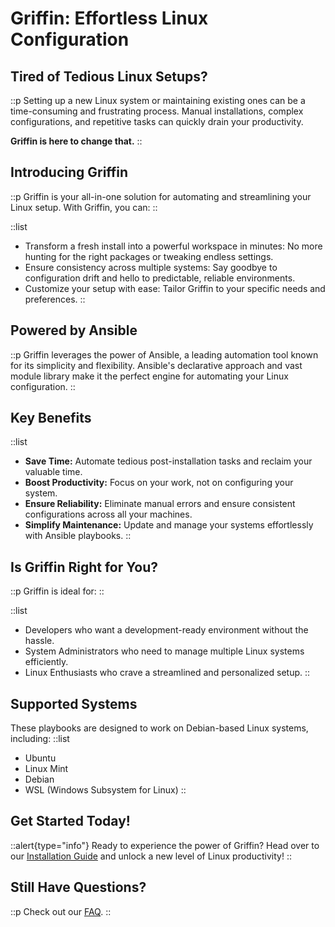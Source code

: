 # Griffin: Effortless Linux Configuration

## Tired of Tedious Linux Setups?

::p
Setting up a new Linux system or maintaining existing ones can be a time-consuming and frustrating process. Manual installations, complex configurations, and repetitive tasks can quickly drain your productivity.

**Griffin is here to change that.**
::

## Introducing Griffin

::p
Griffin is your all-in-one solution for automating and streamlining your Linux setup. With Griffin, you can:
::

::list
- Transform a fresh install into a powerful workspace in minutes: No more hunting for the right packages or tweaking endless settings.
- Ensure consistency across multiple systems: Say goodbye to configuration drift and hello to predictable, reliable environments.
- Customize your setup with ease: Tailor Griffin to your specific needs and preferences.
::

## Powered by Ansible

::p
Griffin leverages the power of Ansible, a leading automation tool known for its simplicity and flexibility. Ansible's declarative approach and vast module library make it the perfect engine for automating your Linux configuration.
::

## Key Benefits

::list
- **Save Time:** Automate tedious post-installation tasks and reclaim your valuable time.
- **Boost Productivity:** Focus on your work, not on configuring your system.
- **Ensure Reliability:** Eliminate manual errors and ensure consistent configurations across all your machines.
- **Simplify Maintenance:** Update and manage your systems effortlessly with Ansible playbooks.
::

## Is Griffin Right for You?

::p
Griffin is ideal for:
::

::list
- Developers who want a development-ready environment without the hassle.
- System Administrators who need to manage multiple Linux systems efficiently.
- Linux Enthusiasts who crave a streamlined and personalized setup.
::

## Supported Systems

These playbooks are designed to work on Debian-based Linux systems, including:
::list
- Ubuntu
- Linux Mint
- Debian
- WSL (Windows Subsystem for Linux)
::

## Get Started Today!

::alert{type="info"}
Ready to experience the power of Griffin? Head over to our [Installation Guide](installation) and unlock a new level of Linux productivity!
::

## Still Have Questions?

::p
Check out our [FAQ](faq).
::
